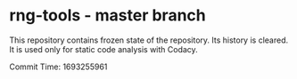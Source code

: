 # rng-tools - master branch

This repository contains frozen state of the repository.
Its history is cleared. It is used only for static code
analysis with Codacy.

Commit Time: 1693255961